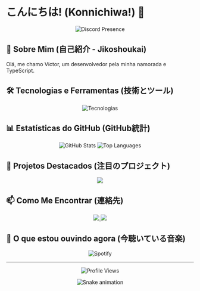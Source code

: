 # こんにちは! (Konnichiwa!) 👋

<div align="center">
  <img src="https://lanyard.cnrad.dev/api/936545483378290708" alt="Discord Presence" />
</div>

## 🎌 Sobre Mim (自己紹介 - Jikoshoukai)

Olá, me chamo Victor, um desenvolvedor pela minha namorada e TypeScript. 

## 🛠️ Tecnologias e Ferramentas (技術とツール)

<div align="center">
  <img src="https://skillicons.dev/icons?i=ts,react,nodejs,git,github,discord&theme=dark" alt="Tecnologias" />
</div>

## 📊 Estatísticas do GitHub (GitHub統計)

<div align="center">
  <img src="https://github-readme-stats.vercel.app/api?username=gethigheasy&show_icons=true&theme=radical" alt="GitHub Stats" />
  <img src="https://github-readme-stats.vercel.app/api/top-langs/?username=gethigheasy&layout=compact&theme=radical" alt="Top Languages" />
</div>

## 🌸 Projetos Destacados (注目のプロジェクト)

<div align="center">
  <a href="https://github.com/gethigheasy/selfbot-data-checker">
    <img src="https://github-readme-stats.vercel.app/api/pin/?username=gethigheasy&repo=selfbot-data-checker&theme=radical" />
  </a>
</div>

## 📫 Como Me Encontrar (連絡先)

<div align="center">
  <a href="https://discord.com/users/936545483378290708">
    <img src="https://img.shields.io/badge/Discord-7289DA?style=for-the-badge&logo=discord&logoColor=white" />
  </a>
  <a href="https://www.linkedin.com/in/vicdeveloper">
    <img src="https://img.shields.io/badge/LinkedIn-0077B5?style=for-the-badge&logo=linkedin&logoColor=white" />
  </a>
</div>

## 🎵 O que estou ouvindo agora (今聴いている音楽)

<div align="center">
  <img src="https://spotify-github-profile.vercel.app/api/view?uid=y5v0agamz7zpk160vla9bwmwv&cover_image=true&theme=novatorem" alt="Spotify" />
</div>

---

<div align="center">
  <img src="https://komarev.com/ghpvc/?username=gethigheasy&label=Profile%20views&color=0e75b6&style=flat" alt="Profile Views" />
</div>

<p align="center">
  <img src="https://github.com/gethigheasy/gethigheasy/raw/output/github-contribution-grid-snake.svg" alt="Snake animation" />
</p> 
